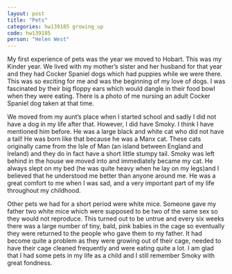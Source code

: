 ```yaml
---
layout: post
title: "Pets"
categories: hw139185 growing_up
code: hw139185
person: "Helen West"
---
```


My first experience of pets was the year we moved to Hobart. This was my Kinder year. We lived with my mother’s sister and her husband for that year and they had Cocker Spaniel dogs which had puppies while we were there. This was so exciting for me and was the beginning of my love of dogs. I was fascinated by their big floppy ears which would dangle in their food bowl when they were eating. There is a photo of me nursing an adult Cocker Spaniel dog taken at that time.
 
We moved from my aunt’s place when I started school and sadly I did not have a dog in my life after that. However, I did have Smoky. I think I have mentioned him before. He was a large black and white cat who did not have a tail! He was born like that because he was a Manx cat. These cats originally came from the Isle of Man (an island between England and Ireland) and they do in fact have a short little stumpy tail. Smoky was left behind in the house we moved into and immediately became my cat. He always slept on my bed (he was quite heavy when he lay on my legs)and I believed that he understood me better than anyone around me. He was a great comfort to me when I was sad, and a very important part of my life throughout my childhood.
 
Other pets we had for a short period were white mice. Someone gave my father two white mice which were supposed to be two of the same sex so they would not reproduce. This turned out to be untrue and every six weeks there was a large number of tiny, bald, pink babies in the cage so eventually they were returned to the people who gave them to my father. It had become quite a problem as they were growing out of their cage, needed to have their cage cleaned frequently and were eating quite a lot. 
I am glad that I had some pets in my life as a child and I still remember Smoky with great fondness.
